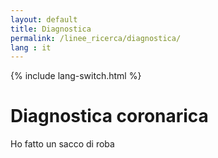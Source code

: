 ```yaml
---
layout: default
title: Diagnostica
permalink: /linee_ricerca/diagnostica/
lang : it
---
```

{% include lang-switch.html %}

# Diagnostica coronarica

Ho fatto un sacco di roba